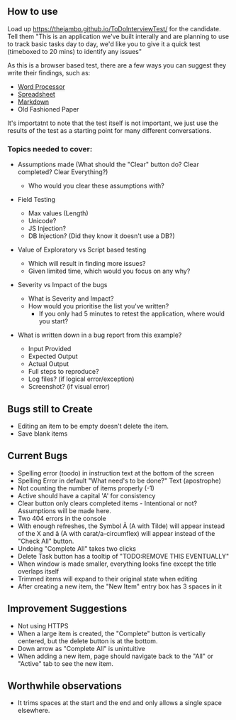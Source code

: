 ## How to use
Load up https://thejambo.github.io/ToDoInterviewTest/ for the candidate.
Tell them "This is an application we've built interally and are planning to use to track basic tasks day to day, we'd like you to give it a quick test (timeboxed to 20 mins) to identify any issues"

As this is a browser based test, there are a few ways you can suggest they write their findings, such as:
 * [Word Processor](https://www.writeurl.com/)
 * [Spreadsheet](https://ethercalc.org/)
 * [Markdown](https://dillinger.io)
 * Old Fashioned Paper
 
It's importatnt to note that the test itself is not important, we just use the results of the test as a starting point for many different conversations.

### Topics needed to cover:

* Assumptions made (What should the "Clear" button do? Clear completed? Clear Everything?)
  * Who would you clear these assumptions with?  
* Field Testing
  * Max values (Length)
  * Unicode?
  * JS Injection?
  * DB Injection? (Did they know it doesn't use a DB?)  
  
* Value of Exploratory vs Script based testing
  * Which will result in finding more issues?
  * Given limited time, which would you focus on any why?
  
* Severity vs Impact of the bugs
  * What is Severity and Impact?
  * How would you prioritise the list you've written?
    * If you only had 5 minutes to retest the application, where would you start?  
    
* What is written down in a bug report from this example?
  * Input Provided
  * Expected Output
  * Actual Output
  * Full steps to reproduce?
  * Log files? (if logical error/exception)
  * Screenshot? (if visual error)

## Bugs still to Create

* Editing an item to be empty doesn't delete the item.
* Save blank items

## Current Bugs
* Spelling error (toodo) in instruction text at the bottom of the screen
* Spelling Error in default "What need's to be done?" Text (apostrophe)
* Not counting the number of items properly (-1)
* Active should have a capital 'A' for consistency
* Clear button only clears completed items - Intentional or not? Assumptions will be made here.
* Two 404 errors in the console
* With enough refreshes, the Symbol Ã (A with Tilde) will appear instead of the
 X and â (A with carat/a-circumflex) will appear instead of the "Check All"
 button.
* Undoing "Complete All" takes two clicks
* Delete Task button has a tooltip of "TODO:REMOVE THIS EVENTUALLY"
* When window is made smaller, everything looks fine except the title overlaps itself
* Trimmed items will expand to their original state when editing
* After creating a new item, the "New Item" entry box has 3 spaces in it


## Improvement Suggestions
* Not using HTTPS
* When a large item is created, the "Complete" button is vertically centered, but the delete button is at the bottom.
* Down arrow as "Complete All" is unintuitive
* When adding a new item, page should navigate back to the "All" or "Active" tab to see the new item.

## Worthwhile observations
* It trims spaces at the start and the end and only allows a single space elsewhere.
